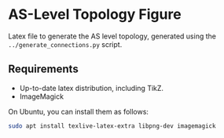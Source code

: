 # AS-Level Topology Figure

Latex file to generate the AS level topology, generated using the `../generate_connections.py` script.

## Requirements
- Up-to-date latex distribution, including TikZ.
- ImageMagick

On Ubuntu, you can install them as follows:

```sh
sudo apt install texlive-latex-extra libpng-dev imagemagick
```
